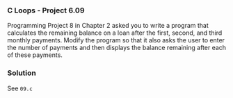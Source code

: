 ### C Loops - Project 6.09

Programming Project 8 in Chapter 2 asked you to write a program that calculates the remaining balance on a loan after the first,
second, and third monthly payments. Modify the program so that it also asks the user to enter the number of payments and then 
displays the balance remaining after each of these payments.

### Solution

See ```09.c```
